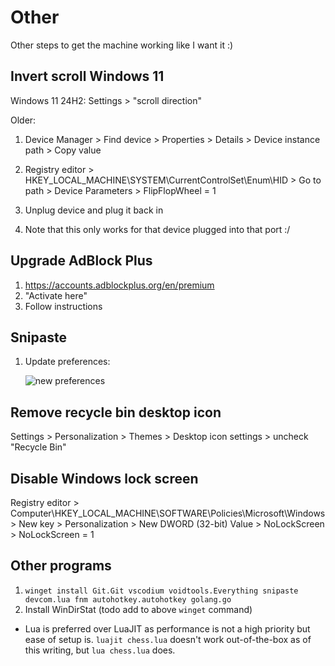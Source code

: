 # Other

Other steps to get the machine working like I want it :)

## Invert scroll Windows 11

Windows 11 24H2: Settings > "scroll direction"

Older:

1. Device Manager > Find device > Properties > Details > Device instance path > Copy value
2. Registry editor > HKEY_LOCAL_MACHINE\SYSTEM\CurrentControlSet\Enum\HID > Go to path > Device Parameters > FlipFlopWheel = 1
3. Unplug device and plug it back in

4. Note that this only works for that device plugged into that port :/

## Upgrade AdBlock Plus

1. https://accounts.adblockplus.org/en/premium
2. "Activate here"
3. Follow instructions

## Snipaste

1. Update preferences:

    ![new preferences](https://github.com/user-attachments/assets/f3e6199e-f7e4-4c8e-b45f-83272b3e6ffa)

## Remove recycle bin desktop icon

Settings > Personalization > Themes > Desktop icon settings > uncheck "Recycle Bin"

## Disable Windows lock screen

Registry editor > Computer\HKEY_LOCAL_MACHINE\SOFTWARE\Policies\Microsoft\Windows > New key > Personalization > New DWORD (32-bit) Value > NoLockScreen > NoLockScreen = 1

## Other programs

1. `winget install Git.Git vscodium voidtools.Everything snipaste devcom.lua fnm autohotkey.autohotkey golang.go`
1. Install WinDirStat (todo add to above `winget` command)

- Lua is preferred over LuaJIT as performance is not a high priority but ease of setup is. `luajit chess.lua` doesn't work out-of-the-box as of this writing, but `lua chess.lua` does.
